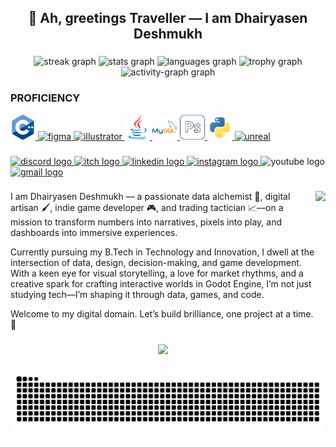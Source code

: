 <h2 align="center">🧭 Ah, greetings Traveller — I am Dhairyasen Deshmukh</h2>

###
<div align="center">
  <img src="https://streak-stats.demolab.com?user=DhairyasenDeshmukh&locale=en&mode=daily&theme=tokyonight&hide_border=true&border_radius=5&order=3" height="150" alt="streak graph"  />
  <img src="https://github-readme-stats.vercel.app/api?username=DhairyasenDeshmukh&hide_title=false&hide_rank=false&show_icons=true&include_all_commits=true&count_private=true&disable_animations=false&theme=tokyonight&locale=en&hide_border=true&order=1" height="150" alt="stats graph"  />
  <img src="https://github-readme-stats.vercel.app/api/top-langs?username=DhairyasenDeshmukh&locale=en&hide_title=false&layout=compact&card_width=320&langs_count=5&theme=tokyonight&hide_border=true&order=2&custom_title=Languages%20Used" height="150" alt="languages graph"  />
  <img src="https://github-profile-trophy.vercel.app?username=DhairyasenDeshmukh&theme=tokyonight&column=-1&row=1&margin-w=8&margin-h=8&no-bg=false&no-frame=true&order=4" height="150" alt="trophy graph"  />
  <img src="https://github-readme-activity-graph.vercel.app/graph?username=DhairyasenDeshmukh&radius=200&theme=tokyo-night&area=true&order=5&hide_border=true&hide_title=false" height="150" alt="activity-graph graph"  />
</div>


###

<h3 align="left">PROFICIENCY</h3>
<p align="left"> <a href="https://www.w3schools.com/cpp/" target="_blank" rel="noreferrer"> <img src="https://raw.githubusercontent.com/devicons/devicon/master/icons/cplusplus/cplusplus-original.svg" alt="cplusplus" width="40" height="40"/> </a> <a href="https://www.figma.com/" target="_blank" rel="noreferrer"> <img src="https://www.vectorlogo.zone/logos/figma/figma-icon.svg" alt="figma" width="40" height="40"/> </a> <a href="https://www.adobe.com/in/products/illustrator.html" target="_blank" rel="noreferrer"> <img src="https://www.vectorlogo.zone/logos/adobe_illustrator/adobe_illustrator-icon.svg" alt="illustrator" width="40" height="40"/> </a> <a href="https://www.java.com" target="_blank" rel="noreferrer"> <img src="https://raw.githubusercontent.com/devicons/devicon/master/icons/java/java-original.svg" alt="java" width="40" height="40"/> </a> <a href="https://www.mysql.com/" target="_blank" rel="noreferrer"> <img src="https://raw.githubusercontent.com/devicons/devicon/master/icons/mysql/mysql-original-wordmark.svg" alt="mysql" width="40" height="40"/> </a> <a href="https://www.photoshop.com/en" target="_blank" rel="noreferrer"> <img src="https://raw.githubusercontent.com/devicons/devicon/master/icons/photoshop/photoshop-line.svg" alt="photoshop" width="40" height="40"/> </a> <a href="https://www.python.org" target="_blank" rel="noreferrer"> <img src="https://raw.githubusercontent.com/devicons/devicon/master/icons/python/python-original.svg" alt="python" width="40" height="40"/> </a> <a href="https://unrealengine.com/" target="_blank" rel="noreferrer"> <img src="https://raw.githubusercontent.com/kenangundogan/fontisto/036b7eca71aab1bef8e6a0518f7329f13ed62f6b/icons/svg/brand/unreal-engine.svg" alt="unreal" width="40" height="40"/> </a> </p>

###

<div align="left">
  <a href="https://discord.gg/4HgyaFab" target="_blank">
    <img src="https://img.shields.io/static/v1?message=Discord&logo=discord&label=&color=7289DA&logoColor=white&labelColor=&style=for-the-badge" height="40" alt="discord logo"  />
  </a>
  <a href="https://dhairyasen-deshmukh.itch.io/" target="_blank">
   <img src="https://img.shields.io/static/v1?message=itch.io&logo=itch&label=&color=000000&logoColor=white&labelColor=&style=for-the-badge" height="42" alt="itch logo"  />
  </a>
  <a href="https://www.linkedin.com/in/dhairyasen-deshmukh-36ab30250/" target="_blank">
    <img src="https://img.shields.io/static/v1?message=LinkedIn&logo=linkedin&label=&color=0077B5&logoColor=white&labelColor=&style=for-the-badge" height="40" alt="linkedin logo"  />
  </a>
  <a href="https://www.instagram.com/dhairyasen_deshmukh/" target="_blank">
    <img src="https://img.shields.io/static/v1?message=Instagram&logo=instagram&label=&color=E4405F&logoColor=white&labelColor=&style=for-the-badge" height="40" alt="instagram logo"  />
  </a>
  <img src="https://img.shields.io/static/v1?message=Youtube&logo=youtube&label=&color=FF0000&logoColor=white&labelColor=&style=for-the-badge" height="40" alt="youtube logo"  />
  <a href="deshmukhdhairyasen@gmail.com" target="_blank">
    <img src="https://img.shields.io/static/v1?message=Gmail&logo=gmail&label=&color=D14836&logoColor=white&labelColor=&style=for-the-badge" height="40" alt="gmail logo"  />
  </a>
</div>

###

<img align="right" height="250" src="https://media.giphy.com/media/SOxiI4hJhqW6GdZ2rJ/giphy.gif?ep=v1_stickers_search&rid=giphy.gif&ct=s"  />

###

<p align="left">I am Dhairyasen Deshmukh — a passionate data alchemist 🧪, digital artisan 🖌️, indie game developer 🎮, and trading tactician 📈—on a mission to transform numbers into narratives, pixels into play, and dashboards into immersive experiences.

Currently pursuing my B.Tech in Technology and Innovation, I dwell at the intersection of data, design, decision-making, and game development. With a keen eye for visual storytelling, a love for market rhythms, and a creative spark for crafting interactive worlds in Godot Engine, I’m not just studying tech—I’m shaping it through data, games, and code.

Welcome to my digital domain. Let’s build brilliance, one project at a time. 🌟</p>

###

<div align="center">
  <img src="https://profile-counter.glitch.me/DhairyasenDeshmukh/count.svg?"  />
</div>

###

<img src="https://raw.githubusercontent.com/DhairyasenDeshmukh/DhairyasenDeshmukh/output/snake.svg" alt="Snake animation" />

###
